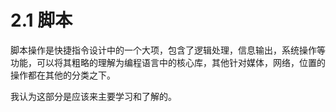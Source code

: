 # 2.1 脚本

脚本操作是快捷指令设计中的一个大项，包含了逻辑处理，信息输出，系统操作等功能，可以将其粗略的理解为编程语言中的核心库，其他针对媒体，网络，位置的操作都在其他的分类之下。

我认为这部分是应该来主要学习和了解的。
